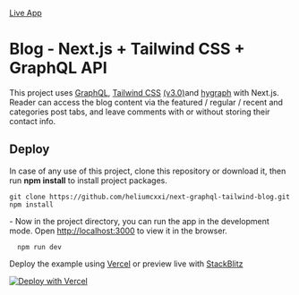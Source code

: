 [Live App](https://next-graphql-tailwind-blog.vercel.app)

# Blog - Next.js + Tailwind CSS + GraphQL API

This project uses [GraphQL](https://graphql.org), [Tailwind CSS](https://tailwindcss.com/) [(v3.0)](https://tailwindcss.com/blog/tailwindcss-v3)and [hygraph](https://hygraph.com) with Next.js. Reader can access the blog content via the featured / regular / recent and categories post tabs, and leave comments with or without storing their contact info.

## Deploy

In case of any use of this project, clone this repository or download it, then run **npm install** to install project packages.

    git clone https://github.com/heliumcxxi/next-graphql-tailwind-blog.git
    npm install

\-
Now in the project directory, you can run the app in the development mode.
Open [http://localhost:3000](http://localhost:3000/) to view it in the browser.

      npm run dev

Deploy the example using [Vercel](https://vercel.com?utm_source=github&utm_medium=readme&utm_campaign=next-example) or preview live with [StackBlitz](https://stackblitz.com/github.com/heliumcxxi/next-graphql-tailwind-blog)

[![Deploy with Vercel](https://vercel.com/button)](https://vercel.com/new/git/external?repository-url=https://github.com/heliumcxxi/next-graphql-tailwind-blog)
